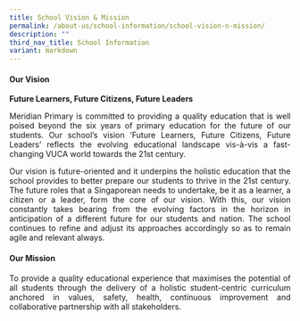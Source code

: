 ```yaml
---
title: School Vision & Mission
permalink: /about-us/school-information/school-vision-n-mission/
description: ""
third_nav_title: School Information
variant: markdown
---
```

####  Our Vision
**Future Learners, Future Citizens, Future Leaders**  

<p align="justify">Meridian Primary is committed to providing a quality education that is well poised beyond the six years of primary education for the future of our students. Our school’s vision ‘Future Learners, Future Citizens, Future Leaders’ reflects the evolving educational landscape vis-à-vis a fast-changing VUCA world towards the 21st&nbsp;century.</p>

<p align="justify">Our vision is future-oriented and it underpins the holistic education that the school provides to better prepare our students to thrive in the 21st&nbsp;century. The future roles that a Singaporean needs to undertake, be it as a learner, a citizen or a leader, form the core of our vision. With this, our vision constantly takes bearing from the evolving factors in the horizon in anticipation of a different future for our students and nation. The school continues to refine and adjust its approaches accordingly so as to remain agile and relevant always.</p>

#### Our Mission

<p align="justify">To provide a quality educational experience that maximises the potential of all students
through the delivery of a holistic student-centric curriculum anchored in values, safety, health, continuous improvement
and collaborative partnership with all stakeholders.</p>